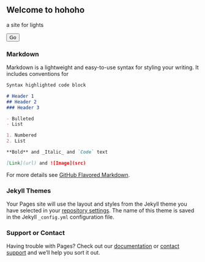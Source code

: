 ## Welcome to hohoho

a site for lights

<form action="https://hooks.nabu.casa/gAAAAABfv_2XBHh844W3eoI-4Jm-1IWexxGmZWsN0ZY7LWfmOykAkfZpIkeN3zoiJ7YPJB3MQ_A3zho-wuW29Eu8EfUQ7SI4VZytrrEH2VmHbL6mwLbovZQGhaoEsW6Hs6r676TU06DYI0zI3ew5QTDu6tbl66DCn-pSsFyY5F3C3PcG7pzRqO8=" method="post">
    <button type="submit" name="your_name" value="your_value" class="btn-link">Go</button>
</form>


### Markdown

Markdown is a lightweight and easy-to-use syntax for styling your writing. It includes conventions for

```markdown
Syntax highlighted code block

# Header 1
## Header 2
### Header 3

- Bulleted
- List

1. Numbered
2. List

**Bold** and _Italic_ and `Code` text

[Link](url) and ![Image](src)
```

For more details see [GitHub Flavored Markdown](https://guides.github.com/features/mastering-markdown/).

### Jekyll Themes

Your Pages site will use the layout and styles from the Jekyll theme you have selected in your [repository settings](https://github.com/bingobob/hohoho/settings). The name of this theme is saved in the Jekyll `_config.yml` configuration file.

### Support or Contact

Having trouble with Pages? Check out our [documentation](https://docs.github.com/categories/github-pages-basics/) or [contact support](https://github.com/contact) and we’ll help you sort it out.

